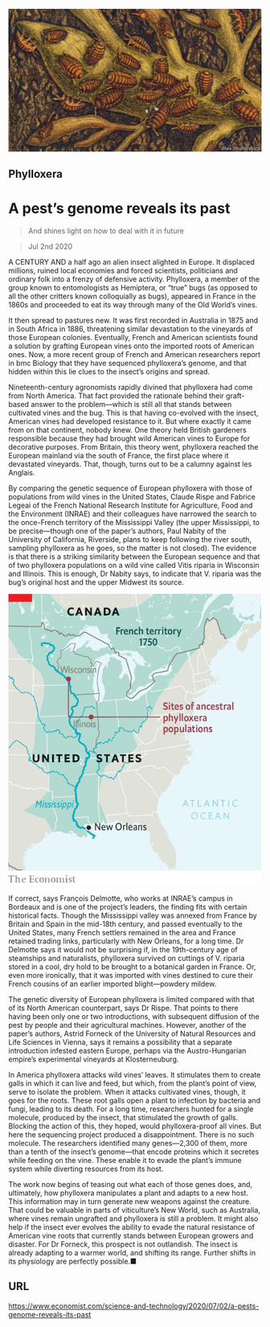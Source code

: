 ![](./images/20200704_STP001_0.jpg)

## Phylloxera

# A pest’s genome reveals its past

> And shines light on how to deal with it in future

> Jul 2nd 2020

A  CENTURY AND a half ago an alien insect alighted in Europe. It displaced millions, ruined local economies and forced scientists, politicians and ordinary folk into a frenzy of defensive activity. Phylloxera, a member of the group known to entomologists as Hemiptera, or “true” bugs (as opposed to all the other critters known colloquially as bugs), appeared in France in the 1860s and proceeded to eat its way through many of the Old World’s vines.

It then spread to pastures new. It was first recorded in Australia in 1875 and in South Africa in 1886, threatening similar devastation to the vineyards of those European colonies. Eventually, French and American scientists found a solution by grafting European vines onto the imported roots of American ones. Now, a more recent group of French and American researchers report in  bmc Biology that they have sequenced phylloxera’s genome, and that hidden within this lie clues to the insect’s origins and spread.

Nineteenth-century agronomists rapidly divined that phylloxera had come from North America. That fact provided the rationale behind their graft-based answer to the problem—which is still all that stands between cultivated vines and the bug. This is that having co-evolved with the insect, American vines had developed resistance to it. But where exactly it came from on that continent, nobody knew. One theory held British gardeners responsible because they had brought wild American vines to Europe for decorative purposes. From Britain, this theory went, phylloxera reached the European mainland via the south of France, the first place where it devastated vineyards. That, though, turns out to be a calumny against les Anglais.

By comparing the genetic sequence of European phylloxera with those of populations from wild vines in the United States, Claude Rispe and Fabrice Legeai of the French National Research Institute for Agriculture, Food and the Environment (INRAE) and their colleagues have narrowed the search to the once-French territory of the Mississippi Valley (the upper Mississippi, to be precise—though one of the paper’s authors, Paul Nabity of the University of California, Riverside, plans to keep following the river south, sampling phylloxera as he goes, so the matter is not closed). The evidence is that there is a striking similarity between the European sequence and that of two phylloxera populations on a wild vine called Vitis riparia in Wisconsin and Illinois. This is enough, Dr Nabity says, to indicate that V. riparia was the bug’s original host and the upper Midwest its source.



![](./images/20200704_STM940.png)

If correct, says François Delmotte, who works at INRAE’s campus in Bordeaux and is one of the project’s leaders, the finding fits with certain historical facts. Though the Mississippi valley was annexed from France by Britain and Spain in the mid-18th century, and passed eventually to the United States, many French settlers remained in the area and France retained trading links, particularly with New Orleans, for a long time. Dr Delmotte says it would not be surprising if, in the 19th-century age of steamships and naturalists, phylloxera survived on cuttings of V. riparia stored in a cool, dry hold to be brought to a botanical garden in France. Or, even more ironically, that it was imported with vines destined to cure their French cousins of an earlier imported blight—powdery mildew.

The genetic diversity of European phylloxera is limited compared with that of its North American counterpart, says Dr Rispe. That points to there having been only one or two introductions, with subsequent diffusion of the pest by people and their agricultural machines. However, another of the paper’s authors, Astrid Forneck of the University of Natural Resources and Life Sciences in Vienna, says it remains a possibility that a separate introduction infested eastern Europe, perhaps via the Austro-Hungarian empire’s experimental vineyards at Klosterneuburg.

In America phylloxera attacks wild vines’ leaves. It stimulates them to create galls in which it can live and feed, but which, from the plant’s point of view, serve to isolate the problem. When it attacks cultivated vines, though, it goes for the roots. These root galls open a plant to infection by bacteria and fungi, leading to its death. For a long time, researchers hunted for a single molecule, produced by the insect, that stimulated the growth of galls. Blocking the action of this, they hoped, would phylloxera-proof all vines. But here the sequencing project produced a disappointment. There is no such molecule. The researchers identified many genes—2,300 of them, more than a tenth of the insect’s genome—that encode proteins which it secretes while feeding on the vine. These enable it to evade the plant’s immune system while diverting resources from its host.

The work now begins of teasing out what each of those genes does, and, ultimately, how phylloxera manipulates a plant and adapts to a new host. This information may in turn generate new weapons against the creature. That could be valuable in parts of viticulture’s New World, such as Australia, where vines remain ungrafted and phylloxera is still a problem. It might also help if the insect ever evolves the ability to evade the natural resistance of American vine roots that currently stands between European growers and disaster. For Dr Forneck, this prospect is not outlandish. The insect is already adapting to a warmer world, and shifting its range. Further shifts in its physiology are perfectly possible.■

## URL

https://www.economist.com/science-and-technology/2020/07/02/a-pests-genome-reveals-its-past

